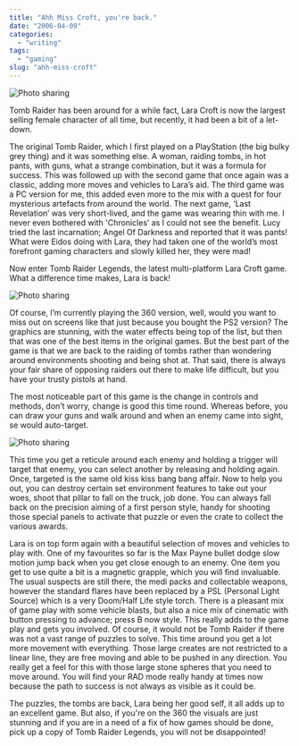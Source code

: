 ```yaml
---
title: "Ahh Miss Croft, you're back."
date: "2006-04-09"
categories:
  - "writing"
tags:
  - "gaming"
slug: "ahh-miss-croft"
---
```


![Photo sharing](/images/125764122.jpg)

Tomb Raider has been around for a while fact, Lara Croft is now the largest selling female character of all time, but recently, it had been a bit of a let-down.

The original Tomb Raider, which I first played on a PlayStation (the big bulky grey thing) and it was something else. A woman, raiding tombs, in hot pants, with guns, what a strange combination, but it was a formula for success. This was followed up with the second game that once again was a classic, adding more moves and vehicles to Lara’s aid. The third game was a PC version for me, this added even more to the mix with a quest for four mysterious artefacts from around the world. The next game, ‘Last Revelation’ was very short-lived, and the game was wearing thin with me. I never even bothered with 'Chronicles’ as I could not see the benefit. Lucy tried the last incarnation; Angel Of Darkness and reported that it was pants! What were Eidos doing with Lara, they had taken one of the world’s most forefront gaming characters and slowly killed her, they were mad!

Now enter Tomb Raider Legends, the latest multi-platform Lara Croft game.
What a difference time makes, Lara is back!

![Photo sharing](/images/125764123.jpg)

Of course, I’m currently playing the 360 version, well, would you want to miss out on screens like that just because you bought the PS2 version?
The graphics are stunning, with the water effects being top of the list, but then that was one of the best items in the original games. But the best part of the game is that we are back to the raiding of tombs rather than wondering around environments shooting and being shot at. That said, there is always your fair share of opposing raiders out there to make life difficult, but you have your trusty pistols at hand.

The most noticeable part of this game is the change in controls and methods, don’t worry, change is good this time round. Whereas before, you can draw your guns and walk around and when an enemy came into sight, se would auto-target.

![Photo sharing](/images/125764124.jpg)

This time you get a reticule around each enemy and holding a trigger will target that enemy, you can select another by releasing and holding again. Once, targeted is the same old kiss kiss bang bang affair. Now to help you out, you can destroy certain set environment features to take out your woes, shoot that pillar to fall on the truck, job done. You can always fall back on the precision aiming of a first person style, handy for shooting those special panels to activate that puzzle or even the crate to collect the various awards.

Lara is on top form again with a beautiful selection of moves and vehicles to play with. One of my favourites so far is the Max Payne bullet dodge slow motion jump back when you get close enough to an enemy. One item you get to use quite a bit is a magnetic grapple, which you will find invaluable. The usual suspects are still there, the medi packs and collectable weapons, however the standard flares have been replaced by a PSL (Personal Light Source) which is a very Doom/Half Life style torch.
There is a pleasant mix of game play with some vehicle blasts, but also a nice mix of cinematic with button pressing to advance; press B now style. This really adds to the game play and gets you involved. Of course, it would not be Tomb Raider if there was not a vast range of puzzles to solve. This time around you get a lot more movement with everything. Those large creates are not restricted to a linear line, they are free moving and able to be pushed in any direction. You really get a feel for this with those large stone spheres that you need to move around. You will find your RAD mode really handy at times now because the path to success is not always as visible as it could be.

The puzzles, the tombs are back, Lara being her good self, it all adds up to an excellent game. But also, if you're on the 360 the visuals are just stunning and if you are in a need of a fix of how games should be done, pick up a copy of Tomb Raider Legends, you will not be disappointed!
